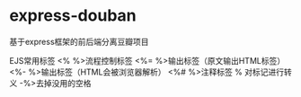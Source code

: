 # express-douban
基于express框架的前后端分离豆瓣项目

EJS常用标签
<% %>流程控制标签
<%= %>输出标签（原文输出HTML标签）
<%- %>输出标签（HTML会被浏览器解析）
<%# %>注释标签
% 对标记进行转义
-%>去掉没用的空格